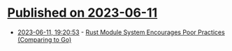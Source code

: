 # [Published on 2023-06-11](index.md)

* [2023-06-11, 19:20:53](https://lobste.rs/s/vx8hbs/rust_module_system_encourages_poor) - [Rust Module System Encourages Poor Practices (Comparing to Go)](https://dmitryfrank.com/articles/rust_module_system_encourages_bad_practices)
